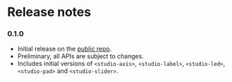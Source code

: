 # Release notes

### 0.1.0
- Initial release on the [public repo](https://github.com/mbufd/studio-web-components).
- Preliminary, all APIs are subject to changes.
- Includes initial versions of `<studio-axis>`, `<studio-label>`, `<studio-led>`, `<studio-pad>` and `<studio-slider>`.